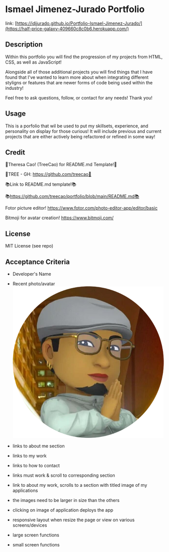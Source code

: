 # Ismael Jimenez-Jurado Portfolio
link:  [https://idjjurado.github.io/Portfolio-Ismael-Jimenez-Jurado/](https://half-price-galaxy-409660c8c0b6.herokuapp.com/)

## Description
Within this portfolio you will find the progression of my projects from HTML, CSS, as well as JavaScript! 

Alongside all of those additional projects you will find things that I have found that I've wanted to learn more about when integrating different styligns or features that are newer forms of code being used within the industry!

Feel free to ask questions, follow, or contact for any needs! Thank you!

## Usage

This is a porfolio that wil be used to put my skillsets, experience, and personality on display for those curious! It will include previous and current projects that are either actively being refactored or refined in some way!

## Credit

🎄Theresa Cao! (TreeCao) for README.md Template!🎄

🎄TREE - GH: https://github.com/treecao🎄

📚Link to README.md template!📚

📚https://github.com/treecao/portfolio/blob/main/README.md📚

Fotor picture editor!
https://www.fotor.com/photo-editor-app/editor/basic

Bitmoji for avatar creation! https://www.bitmoji.com/

## License
MIT License (see repo)

## Acceptance Criteria

- Developer's Name

- Recent photo/avatar
![image](assets/images/Avatar%20for%20portfolio.png)
- links to about me section

- links to my work

- links to how to contact

- links must work & scroll to corresponding section

- link to about my work, scrolls to a section with titled image of my applications

- the images need to be larger in size than the others

- clicking on image of application deploys the app

- responsive layout when resize the page or view on various screens/devices

- large screen functions

- small screen functions
